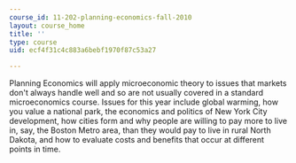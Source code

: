 ```yaml
---
course_id: 11-202-planning-economics-fall-2010
layout: course_home
title: ''
type: course
uid: ecf4f31c4c883a6bebf1970f87c53a27

---
```

Planning Economics will apply microeconomic theory to issues that markets don't always handle well and so are not usually covered in a standard microeconomics course. Issues for this year include global warming, how you value a national park, the economics and politics of New York City development, how cities form and why people are willing to pay more to live in, say, the Boston Metro area, than they would pay to live in rural North Dakota, and how to evaluate costs and benefits that occur at different points in time.
